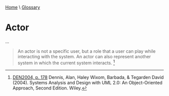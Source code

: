 [Home](../../index.html) \ [Glossary](glossary.html)

# Actor

...  


> An actor is not a specific user, but a role that a user can play while interacting with the system. An actor can also represent another system in which the current system interacts. [^1]  

[^1]: [DEN2004, p. 178](../references/books/Systems-Analysis-and-Design-with-UML-Version-2-0-An-Object-Oriented-Approach.html) Dennis, Alan, Haley Wixom, Barbada, & Tegarden David (2004). Systems Analysis and Design with UML 2.0: An Object-Oriented Approach, Second Edition. Wiley.  